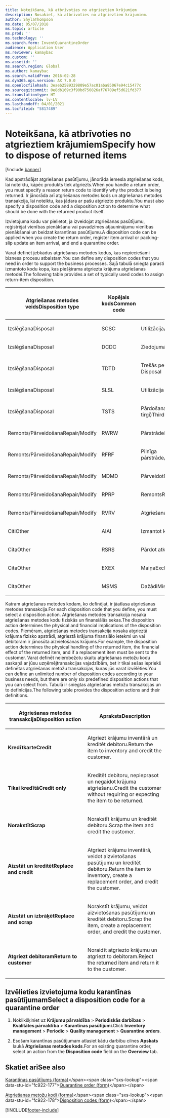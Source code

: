 ```yaml
---
title: Noteikšana, kā atbrīvoties no atgrieztiem krājumiem
description: Nosakiet, kā atbrīvoties no atgrieztiem krājumiem.
author: ShylaThompson
ms.date: 05/07/2018
ms.topic: article
ms.prod: ''
ms.technology: ''
ms.search.form: InventQuarantineOrder
audience: Application User
ms.reviewer: kamaybac
ms.custom: ''
ms.assetid: ''
ms.search.region: Global
ms.author: kamaybac
ms.search.validFrom: 2016-02-28
ms.dyn365.ops.version: AX 7.0.0
ms.openlocfilehash: 3eaeb2589329809e57ac01aba85067e94c15477c
ms.sourcegitcommit: 0e8db169c3f90bd750826af76709ef5d621fd377
ms.translationtype: HT
ms.contentlocale: lv-LV
ms.lasthandoff: 04/01/2021
ms.locfileid: "5817489"
---
```

# <a name="specify-how-to-dispose-of-returned-items"></a><span data-ttu-id="fc922-103">Noteikšana, kā atbrīvoties no atgrieztiem krājumiem</span><span class="sxs-lookup"><span data-stu-id="fc922-103">Specify how to dispose of returned items</span></span> 

[!include [banner](../includes/banner.md)]


<span data-ttu-id="fc922-104">Kad apstrādājat atgriešanas pasūtījumu, jānorāda iemesla atgriešanas kods, lai noteiktu, kāpēc produkts tiek atgriezts.</span><span class="sxs-lookup"><span data-stu-id="fc922-104">When you handle a return order, you must specify a reason return code to identify why the product is being returned.</span></span> <span data-ttu-id="fc922-105">Ir jānorāda arī atgriešanas metodes kods un atgriešanas metodes transakcija, lai noteiktu, kas jādara ar pašu atgriezto produktu.</span><span class="sxs-lookup"><span data-stu-id="fc922-105">You must also specify a disposition code and a disposition action to determine what should be done with the returned product itself.</span></span>

<span data-ttu-id="fc922-106">Izvietojuma kodu var pielietot, ja izveidojat atgriešanas pasūtījumu, reģistrējat vienības pienākšanu vai pavadzīmes atjauninājumu vienības pienākšanai un beidzat karantīnas pasūtījumu.</span><span class="sxs-lookup"><span data-stu-id="fc922-106">A disposition code can be applied when you create the return order, register item arrival or packing-slip update an item arrival, and end a quarantine order.</span></span>

<span data-ttu-id="fc922-107">Varat definēt jebkādus atgriešanas metodes kodus, kas nepieciešami biznesa procesu atbalstam.</span><span class="sxs-lookup"><span data-stu-id="fc922-107">You can define any disposition codes that you need in order to support the business processes.</span></span> <span data-ttu-id="fc922-108">Šajā tabulā sniegta parasti izmantoto kodu kopa, kas piešķirama atgriezta krājuma atgriešanas metodei.</span><span class="sxs-lookup"><span data-stu-id="fc922-108">The following table provides a set of typically used codes to assign return-item disposition.</span></span>

<table>
<colgroup>
<col style="width: 33%" />
<col style="width: 33%" />
<col style="width: 33%" />
</colgroup>
<thead>
<tr class="header">
<th><p><span data-ttu-id="fc922-109">Atgriešanas metodes veids</span><span class="sxs-lookup"><span data-stu-id="fc922-109">Disposition type</span></span></p></th>
<th><p><span data-ttu-id="fc922-110">Kopējais kods</span><span class="sxs-lookup"><span data-stu-id="fc922-110">Common code</span></span></p></th>
<th><p><span data-ttu-id="fc922-111">Apraksts</span><span class="sxs-lookup"><span data-stu-id="fc922-111">Description</span></span></p></th>
</tr>
</thead>
<tbody>
<tr class="odd">
<td><p><span data-ttu-id="fc922-112">Izslēgšana</span><span class="sxs-lookup"><span data-stu-id="fc922-112">Disposal</span></span></p></td>
<td><p><span data-ttu-id="fc922-113">SC</span><span class="sxs-lookup"><span data-stu-id="fc922-113">SC</span></span></p></td>
<td><p><span data-ttu-id="fc922-114">Utilizācija/Iznīcināšana</span><span class="sxs-lookup"><span data-stu-id="fc922-114">Scrap/Destroy</span></span></p></td>
</tr>
<tr class="even">
<td><p><span data-ttu-id="fc922-115">Izslēgšana</span><span class="sxs-lookup"><span data-stu-id="fc922-115">Disposal</span></span></p></td>
<td><p><span data-ttu-id="fc922-116">DC</span><span class="sxs-lookup"><span data-stu-id="fc922-116">DC</span></span></p></td>
<td><p><span data-ttu-id="fc922-117">Ziedojuma labdarībai</span><span class="sxs-lookup"><span data-stu-id="fc922-117">Donate to Charity</span></span></p></td>
</tr>
<tr class="odd">
<td><p><span data-ttu-id="fc922-118">Izslēgšana</span><span class="sxs-lookup"><span data-stu-id="fc922-118">Disposal</span></span></p></td>
<td><p><span data-ttu-id="fc922-119">TD</span><span class="sxs-lookup"><span data-stu-id="fc922-119">TD</span></span></p></td>
<td><p><span data-ttu-id="fc922-120">Trešās personas izslēgšana</span><span class="sxs-lookup"><span data-stu-id="fc922-120">Third-Party Disposal</span></span></p></td>
</tr>
<tr class="even">
<td><p><span data-ttu-id="fc922-121">Izslēgšana</span><span class="sxs-lookup"><span data-stu-id="fc922-121">Disposal</span></span></p></td>
<td><p><span data-ttu-id="fc922-122">SL</span><span class="sxs-lookup"><span data-stu-id="fc922-122">SL</span></span></p></td>
<td><p><span data-ttu-id="fc922-123">Utilizācija izejvielām</span><span class="sxs-lookup"><span data-stu-id="fc922-123">Salvage</span></span></p></td>
</tr>
<tr class="odd">
<td><p><span data-ttu-id="fc922-124">Izslēgšana</span><span class="sxs-lookup"><span data-stu-id="fc922-124">Disposal</span></span></p></td>
<td><p><span data-ttu-id="fc922-125">TS</span><span class="sxs-lookup"><span data-stu-id="fc922-125">TS</span></span></p></td>
<td><p><span data-ttu-id="fc922-126">Pārdošana trešajai personai (sekundārie tirgi)</span><span class="sxs-lookup"><span data-stu-id="fc922-126">Third-Party Sale (Secondary Markets)</span></span></p></td>
</tr>
<tr class="even">
<td><p><span data-ttu-id="fc922-127">Remonts/Pārveidošana</span><span class="sxs-lookup"><span data-stu-id="fc922-127">Repair/Modify</span></span></p></td>
<td><p><span data-ttu-id="fc922-128">RW</span><span class="sxs-lookup"><span data-stu-id="fc922-128">RW</span></span></p></td>
<td><p><span data-ttu-id="fc922-129">Pārstrāde</span><span class="sxs-lookup"><span data-stu-id="fc922-129">Rework</span></span></p></td>
</tr>
<tr class="odd">
<td><p><span data-ttu-id="fc922-130">Remonts/Pārveidošana</span><span class="sxs-lookup"><span data-stu-id="fc922-130">Repair/Modify</span></span></p></td>
<td><p><span data-ttu-id="fc922-131">RF</span><span class="sxs-lookup"><span data-stu-id="fc922-131">RF</span></span></p></td>
<td><p><span data-ttu-id="fc922-132">Pilnīga pārstrāde/Uzlabošana</span><span class="sxs-lookup"><span data-stu-id="fc922-132">Remanufacture/Refurbish</span></span></p></td>
</tr>
<tr class="even">
<td><p><span data-ttu-id="fc922-133">Remonts/Pārveidošana</span><span class="sxs-lookup"><span data-stu-id="fc922-133">Repair/Modify</span></span></p></td>
<td><p><span data-ttu-id="fc922-134">MD</span><span class="sxs-lookup"><span data-stu-id="fc922-134">MD</span></span></p></td>
<td><p><span data-ttu-id="fc922-135">Pārveidot</span><span class="sxs-lookup"><span data-stu-id="fc922-135">Modify</span></span></p></td>
</tr>
<tr class="odd">
<td><p><span data-ttu-id="fc922-136">Remonts/Pārveidošana</span><span class="sxs-lookup"><span data-stu-id="fc922-136">Repair/Modify</span></span></p></td>
<td><p><span data-ttu-id="fc922-137">RP</span><span class="sxs-lookup"><span data-stu-id="fc922-137">RP</span></span></p></td>
<td><p><span data-ttu-id="fc922-138">Remonts</span><span class="sxs-lookup"><span data-stu-id="fc922-138">Repair</span></span></p></td>
</tr>
<tr class="even">
<td><p><span data-ttu-id="fc922-139">Remonts/Pārveidošana</span><span class="sxs-lookup"><span data-stu-id="fc922-139">Repair/Modify</span></span></p></td>
<td><p><span data-ttu-id="fc922-140">RV</span><span class="sxs-lookup"><span data-stu-id="fc922-140">RV</span></span></p></td>
<td><p><span data-ttu-id="fc922-141">Atgriešana kreditoram</span><span class="sxs-lookup"><span data-stu-id="fc922-141">Return to Vendor</span></span></p></td>
</tr>
<tr class="odd">
<td><p><span data-ttu-id="fc922-142">Citi</span><span class="sxs-lookup"><span data-stu-id="fc922-142">Other</span></span></p></td>
<td><p><span data-ttu-id="fc922-143">AI</span><span class="sxs-lookup"><span data-stu-id="fc922-143">AI</span></span></p></td>
<td><p><span data-ttu-id="fc922-144">Izmantot kā</span><span class="sxs-lookup"><span data-stu-id="fc922-144">Use as is</span></span></p></td>
</tr>
<tr class="even">
<td><p><span data-ttu-id="fc922-145">Cita</span><span class="sxs-lookup"><span data-stu-id="fc922-145">Other</span></span></p></td>
<td><p><span data-ttu-id="fc922-146">RS</span><span class="sxs-lookup"><span data-stu-id="fc922-146">RS</span></span></p></td>
<td><p><span data-ttu-id="fc922-147">Pārdot atkāroti</span><span class="sxs-lookup"><span data-stu-id="fc922-147">Resale</span></span></p></td>
</tr>
<tr class="odd">
<td><p><span data-ttu-id="fc922-148">Cita</span><span class="sxs-lookup"><span data-stu-id="fc922-148">Other</span></span></p></td>
<td><p><span data-ttu-id="fc922-149">EX</span><span class="sxs-lookup"><span data-stu-id="fc922-149">EX</span></span></p></td>
<td><p><span data-ttu-id="fc922-150">Maiņa</span><span class="sxs-lookup"><span data-stu-id="fc922-150">Exchange</span></span></p></td>
</tr>
<tr class="even">
<td><p><span data-ttu-id="fc922-151">Cita</span><span class="sxs-lookup"><span data-stu-id="fc922-151">Other</span></span></p></td>
<td><p><span data-ttu-id="fc922-152">MS</span><span class="sxs-lookup"><span data-stu-id="fc922-152">MS</span></span></p></td>
<td><p><span data-ttu-id="fc922-153">Dažādi</span><span class="sxs-lookup"><span data-stu-id="fc922-153">Miscellaneous</span></span></p></td>
</tr>
</tbody>
</table>


<span data-ttu-id="fc922-154">Katram atgriešanas metodes kodam, ko definējat, ir jāatlasa atgriešanas metodes transakcija.</span><span class="sxs-lookup"><span data-stu-id="fc922-154">For each disposition code that you define, you must select a disposition action.</span></span> <span data-ttu-id="fc922-155">Atgriešanas metodes transakcija nosaka atgriešanas metodes kodu fiziskās un finansiālās sekas.</span><span class="sxs-lookup"><span data-stu-id="fc922-155">The disposition action determines the physical and financial implications of the disposition codes.</span></span> <span data-ttu-id="fc922-156">Piemēram, atgriešanas metodes transakcija nosaka atgrieztā krājuma fizisko apstrādi, atgrieztā krājuma finansiālo ietekmi un vai debitoram ir jānosūta aizvietošanas krājums.</span><span class="sxs-lookup"><span data-stu-id="fc922-156">For example, the disposition action determines the physical handling of the returned item, the financial effect of the returned item, and if a replacement item must be sent to the customer.</span></span> <span data-ttu-id="fc922-157">Varat definēt neierobežotu skaitu atgriešanas metožu kodu saskaņā ar jūsu uzņēmējtransakcijas vajadzībām, bet ir tikai sešas iepriekš definētas atgriešanas metožu transakcijas, kuras jūs varat izvēlēties.</span><span class="sxs-lookup"><span data-stu-id="fc922-157">You can define an unlimited number of disposition codes according to your business needs, but there are only six predefined disposition actions that you can select from.</span></span> <span data-ttu-id="fc922-158">Tabulā ir sniegtas atgriešanas metožu transakcijas un to definīcijas.</span><span class="sxs-lookup"><span data-stu-id="fc922-158">The following table provides the disposition actions and their definitions.</span></span>

<table>
<colgroup>
<col style="width: 50%" />
<col style="width: 50%" />
</colgroup>
<thead>
<tr class="header">
<th><p><span data-ttu-id="fc922-159">Atgriešanas metodes transakcija</span><span class="sxs-lookup"><span data-stu-id="fc922-159">Disposition action</span></span></p></th>
<th><p><span data-ttu-id="fc922-160">Apraksts</span><span class="sxs-lookup"><span data-stu-id="fc922-160">Description</span></span></p></th>
</tr>
</thead>
<tbody>
<tr class="odd">
<td><p><span data-ttu-id="fc922-161"><strong>Kredītkarte</strong></span><span class="sxs-lookup"><span data-stu-id="fc922-161"><strong>Credit</strong></span></span></p></td>
<td><p><span data-ttu-id="fc922-162">Atgriezt krājumu inventārā un kreditēt debitoru.</span><span class="sxs-lookup"><span data-stu-id="fc922-162">Return the item to inventory and credit the customer.</span></span></p></td>
</tr>
<tr class="even">
<td><p><span data-ttu-id="fc922-163"><strong>Tikai kredītā</strong></span><span class="sxs-lookup"><span data-stu-id="fc922-163"><strong>Credit only</strong></span></span></p></td>
<td><p><span data-ttu-id="fc922-164">Kreditēt debitoru, nepieprasot un negaidot krājuma atgriešanu.</span><span class="sxs-lookup"><span data-stu-id="fc922-164">Credit the customer without requiring or expecting the item to be returned.</span></span></p></td>
</tr>
<tr class="odd">
<td><p><span data-ttu-id="fc922-165"><strong>Norakstīt</strong></span><span class="sxs-lookup"><span data-stu-id="fc922-165"><strong>Scrap</strong></span></span></p></td>
<td><p><span data-ttu-id="fc922-166">Norakstīt krājumu un kreditēt debitoru.</span><span class="sxs-lookup"><span data-stu-id="fc922-166">Scrap the item and credit the customer.</span></span></p></td>
</tr>
<tr class="even">
<td><p><span data-ttu-id="fc922-167"><strong>Aizstāt un kreditēt</strong></span><span class="sxs-lookup"><span data-stu-id="fc922-167"><strong>Replace and credit</strong></span></span></p></td>
<td><p><span data-ttu-id="fc922-168">Atgriezt krājumu inventārā, veidot aizvietošanas pasūtījumu un kreditēt debitoru.</span><span class="sxs-lookup"><span data-stu-id="fc922-168">Return the item to inventory, create a replacement order, and credit the customer.</span></span></p></td>
</tr>
<tr class="odd">
<td><p><span data-ttu-id="fc922-169"><strong>Aizstāt un izbrāķēt</strong></span><span class="sxs-lookup"><span data-stu-id="fc922-169"><strong>Replace and scrap</strong></span></span></p></td>
<td><p><span data-ttu-id="fc922-170">Norakstīt krājumu, veidot aizvietošanas pasūtījumu un kreditēt debitoru.</span><span class="sxs-lookup"><span data-stu-id="fc922-170">Scrap the item, create a replacement order, and credit the customer.</span></span></p></td>
</tr>
<tr class="even">
<td><p><span data-ttu-id="fc922-171"><strong>Atgriezt debitoram</strong></span><span class="sxs-lookup"><span data-stu-id="fc922-171"><strong>Return to customer</strong></span></span></p></td>
<td><p><span data-ttu-id="fc922-172">Noraidīt atgriezto krājumu un atgriezt to debitoram.</span><span class="sxs-lookup"><span data-stu-id="fc922-172">Reject the returned item and return it to the customer.</span></span></p></td>
</tr>
</tbody>
</table>


## <a name="select-a-disposition-code-for-a-quarantine-order"></a><span data-ttu-id="fc922-173">Izvēlieties izvietojuma kodu karantīnas pasūtījumam</span><span class="sxs-lookup"><span data-stu-id="fc922-173">Select a disposition code for a quarantine order</span></span>

1.  <span data-ttu-id="fc922-174">Noklikšķiniet uz **Krājumu pārvaldība** \> **Periodiskās darbības** \> **Kvalitātes pārvaldība** \> **Karantīnas pasūtījumi**.</span><span class="sxs-lookup"><span data-stu-id="fc922-174">Click **Inventory management** \> **Periodic** \> **Quality management** \> **Quarantine orders**.</span></span>

2.  <span data-ttu-id="fc922-175">Esošam karantīnas pasūtījumam atlasiet kādu darbību cilnes **Apskats** laukā **Atgriešanas metodes kods**.</span><span class="sxs-lookup"><span data-stu-id="fc922-175">For an existing quarantine order, select an action from the **Disposition code** field on the **Overview** tab.</span></span>



## <a name="see-also"></a><span data-ttu-id="fc922-176">Skatiet arī</span><span class="sxs-lookup"><span data-stu-id="fc922-176">See also</span></span>

<span data-ttu-id="fc922-177">[Karantīnas pasūtījums (forma)](https://technet.microsoft.com/library/aa554073(v=ax.60))</span><span class="sxs-lookup"><span data-stu-id="fc922-177">[Quarantine order (form)](https://technet.microsoft.com/library/aa554073(v=ax.60))</span></span>

<span data-ttu-id="fc922-178">[Atgriešanas metožu kodi (forma)](https://technet.microsoft.com/library/hh597113\(v=ax.60\))</span><span class="sxs-lookup"><span data-stu-id="fc922-178">[Disposition codes (form)](https://technet.microsoft.com/library/hh597113\(v=ax.60\))</span></span>

  




[!INCLUDE[footer-include](../../includes/footer-banner.md)]